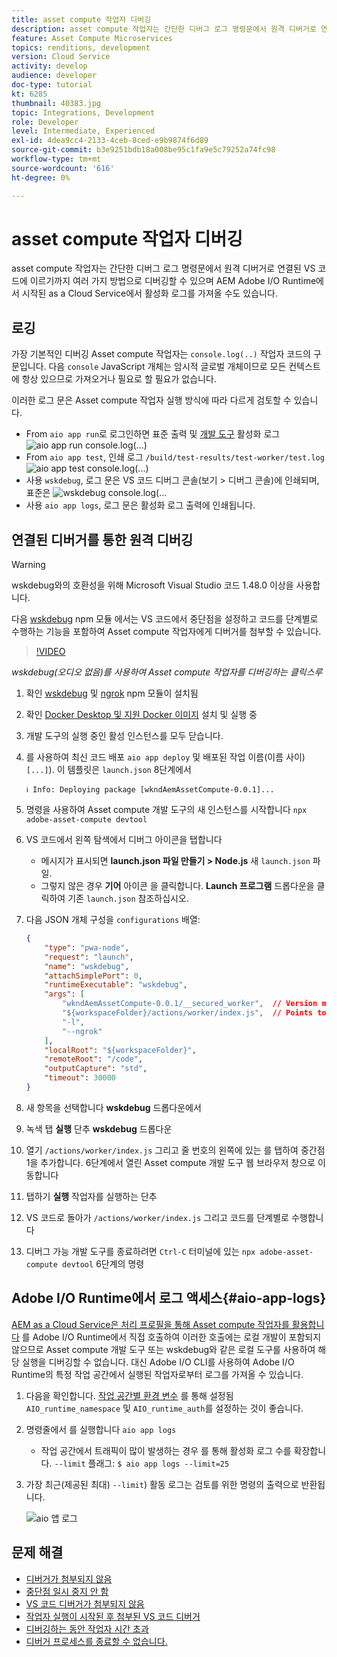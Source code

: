 ```yaml
---
title: asset compute 작업자 디버깅
description: asset compute 작업자는 간단한 디버그 로그 명령문에서 원격 디버거로 연결된 VS 코드에 이르기까지 여러 가지 방법으로 디버깅할 수 있으며 AEM Adobe I/O Runtime에서 시작된 as a Cloud Service에서 활성화 로그를 가져올 수도 있습니다.
feature: Asset Compute Microservices
topics: renditions, development
version: Cloud Service
activity: develop
audience: developer
doc-type: tutorial
kt: 6285
thumbnail: 40383.jpg
topic: Integrations, Development
role: Developer
level: Intermediate, Experienced
exl-id: 4dea9cc4-2133-4ceb-8ced-e9b9874f6d89
source-git-commit: b3e9251bdb18a008be95c1fa9e5c79252a74fc98
workflow-type: tm+mt
source-wordcount: '616'
ht-degree: 0%

---
```


# asset compute 작업자 디버깅

asset compute 작업자는 간단한 디버그 로그 명령문에서 원격 디버거로 연결된 VS 코드에 이르기까지 여러 가지 방법으로 디버깅할 수 있으며 AEM Adobe I/O Runtime에서 시작된 as a Cloud Service에서 활성화 로그를 가져올 수도 있습니다.

## 로깅

가장 기본적인 디버깅 Asset compute 작업자는 `console.log(..)` 작업자 코드의 구문입니다. 다음 `console` JavaScript 개체는 암시적 글로벌 개체이므로 모든 컨텍스트에 항상 있으므로 가져오거나 필요로 할 필요가 없습니다.

이러한 로그 문은 Asset compute 작업자 실행 방식에 따라 다르게 검토할 수 있습니다.

+ From `aio app run`로 로그인하면 표준 출력 및 [개발 도구](../develop/development-tool.md) 활성화 로그
   ![aio app run console.log(...)](./assets/debug/console-log__aio-app-run.png)
+ From `aio app test`, 인쇄 로그 `/build/test-results/test-worker/test.log`
   ![aio app test console.log(...)](./assets/debug/console-log__aio-app-test.png)
+ 사용 `wskdebug`, 로그 문은 VS 코드 디버그 콘솔(보기 > 디버그 콘솔)에 인쇄되며, 표준은
   ![wskdebug console.log(...](./assets/debug/console-log__wskdebug.png)
+ 사용 `aio app logs`, 로그 문은 활성화 로그 출력에 인쇄됩니다.

## 연결된 디버거를 통한 원격 디버깅

>[!WARNING]
>
>wskdebug와의 호환성을 위해 Microsoft Visual Studio 코드 1.48.0 이상을 사용합니다.

다음 [wskdebug](https://www.npmjs.com/package/@openwhisk/wskdebug) npm 모듈 에서는 VS 코드에서 중단점을 설정하고 코드를 단계별로 수행하는 기능을 포함하여 Asset compute 작업자에게 디버거를 첨부할 수 있습니다.

>[!VIDEO](https://video.tv.adobe.com/v/40383?quality=12&learn=on)

_wskdebug(오디오 없음)를 사용하여 Asset compute 작업자를 디버깅하는 클릭스루_

1. 확인 [wskdebug](../set-up/development-environment.md#wskdebug) 및 [ngrok](../set-up/development-environment.md#ngork) npm 모듈이 설치됨
1. 확인 [Docker Desktop 및 지원 Docker 이미지](../set-up/development-environment.md#docker) 설치 및 실행 중
1. 개발 도구의 실행 중인 활성 인스턴스를 모두 닫습니다.
1. 를 사용하여 최신 코드 배포 `aio app deploy`  및 배포된 작업 이름(이름 사이) `[...]`). 이 템플릿은 `launch.json` 8단계에서

   ```
   ℹ Info: Deploying package [wkndAemAssetCompute-0.0.1]...
   ```


1. 명령을 사용하여 Asset compute 개발 도구의 새 인스턴스를 시작합니다 `npx adobe-asset-compute devtool`
1. VS 코드에서 왼쪽 탐색에서 디버그 아이콘을 탭합니다
   + 메시지가 표시되면 __launch.json 파일 만들기 > Node.js__ 새 `launch.json` 파일.
   + 그렇지 않은 경우 __기어__ 아이콘 을 클릭합니다. __Launch 프로그램__ 드롭다운을 클릭하여 기존 `launch.json` 참조하십시오.
1. 다음 JSON 개체 구성을 `configurations` 배열:

   ```json
   {
       "type": "pwa-node",
       "request": "launch",
       "name": "wskdebug",
       "attachSimplePort": 0,
       "runtimeExecutable": "wskdebug",
       "args": [
           "wkndAemAssetCompute-0.0.1/__secured_worker",  // Version must match your Asset Compute worker's version
           "${workspaceFolder}/actions/worker/index.js",  // Points to your worker
           "-l",
           "--ngrok"
       ],
       "localRoot": "${workspaceFolder}",
       "remoteRoot": "/code",
       "outputCapture": "std",
       "timeout": 30000
   }
   ```

1. 새 항목을 선택합니다 __wskdebug__ 드롭다운에서
1. 녹색 탭 __실행__ 단추 __wskdebug__ 드롭다운
1. 열기 `/actions/worker/index.js` 그리고 줄 번호의 왼쪽에 있는 를 탭하여 중간점 1을 추가합니다. 6단계에서 열린 Asset compute 개발 도구 웹 브라우저 창으로 이동합니다
1. 탭하기 __실행__ 작업자를 실행하는 단추
1. VS 코드로 돌아가 `/actions/worker/index.js` 그리고 코드를 단계별로 수행합니다
1. 디버그 가능 개발 도구를 종료하려면 `Ctrl-C` 터미널에 있는 `npx adobe-asset-compute devtool` 6단계의 명령

## Adobe I/O Runtime에서 로그 액세스{#aio-app-logs}

[AEM as a Cloud Service은 처리 프로필을 통해 Asset compute 작업자를 활용합니다](../deploy/processing-profiles.md) 를 Adobe I/O Runtime에서 직접 호출하여 이러한 호출에는 로컬 개발이 포함되지 않으므로 Asset compute 개발 도구 또는 wskdebug와 같은 로컬 도구를 사용하여 해당 실행을 디버깅할 수 없습니다. 대신 Adobe I/O CLI를 사용하여 Adobe I/O Runtime의 특정 작업 공간에서 실행된 작업자로부터 로그를 가져올 수 있습니다.

1. 다음을 확인합니다. [작업 공간별 환경 변수](../deploy/runtime.md) 를 통해 설정됨 `AIO_runtime_namespace` 및 `AIO_runtime_auth`를 설정하는 것이 좋습니다.
1. 명령줄에서 를 실행합니다 `aio app logs`
   + 작업 공간에서 트래픽이 많이 발생하는 경우 를 통해 활성화 로그 수를 확장합니다. `--limit` 플래그:
      `$ aio app logs --limit=25`
1. 가장 최근(제공된 최대) `--limit`) 활동 로그는 검토를 위한 명령의 출력으로 반환됩니다.

   ![aio 앱 로그](./assets/debug/aio-app-logs.png)

## 문제 해결

+ [디버거가 첨부되지 않음](../troubleshooting.md#debugger-does-not-attach)
+ [중단점 일시 중지 안 함](../troubleshooting.md#breakpoints-no-pausing)
+ [VS 코드 디버거가 첨부되지 않음](../troubleshooting.md#vs-code-debugger-not-attached)
+ [작업자 실행이 시작된 후 첨부된 VS 코드 디버거](../troubleshooting.md#vs-code-debugger-attached-after-worker-execution-began)
+ [디버깅하는 동안 작업자 시간 초과](../troubleshooting.md#worker-times-out-while-debugging)
+ [디버거 프로세스를 종료할 수 없습니다.](../troubleshooting.md#cannot-terminate-debugger-process)
